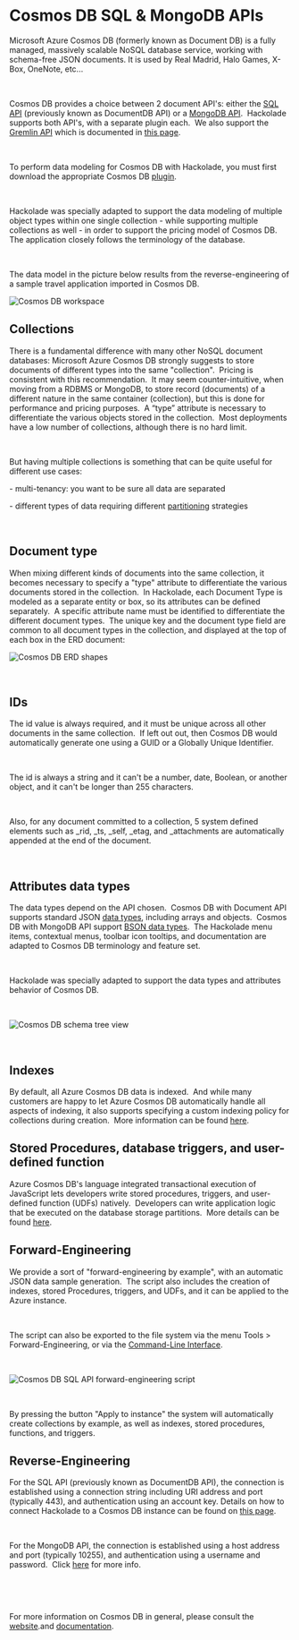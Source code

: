 # Cosmos DB SQL & MongoDB APIs

Microsoft Azure Cosmos DB (formerly known as Document DB) is a fully managed, massively scalable NoSQL database service, working with schema-free JSON documents. It is used by Real Madrid, Halo Games, X-Box, OneNote, etc...

&nbsp;

Cosmos DB provides a choice between 2 document API's: either the [SQL API](<https://docs.microsoft.com/en-us/azure/cosmos-db/documentdb-introduction> "target=\"\_blank\"") (previously known as DocumentDB API) or a [MongoDB API](<https://docs.microsoft.com/en-us/azure/cosmos-db/mongodb-introduction> "target=\"\_blank\"").&nbsp; Hackolade supports both API's, with a separate plugin each.&nbsp; We also support the [Gremlin API](<https://docs.microsoft.com/en-us/azure/cosmos-db/graph-introduction> "target=\"\_blank\"") which is documented in [this page](<CosmosDBGremlin.md>).

&nbsp;

To perform data modeling for Cosmos DB with Hackolade, you must first download the appropriate Cosmos DB [plugin](<DownloadadditionalDBtargetplugin.md>).&nbsp;

&nbsp;

Hackolade was specially adapted to support the data modeling of multiple object types within one single collection - while supporting multiple collections as well - in order to support the pricing model of Cosmos DB.&nbsp; The application closely follows the terminology of the database.

&nbsp;

The data model in the picture below results from the reverse-engineering of a sample travel application imported in Cosmos DB.

![Cosmos DB workspace](<lib/Cosmos DB workspace.png>)

## Collections

There is a fundamental difference with many other NoSQL document databases: Microsoft Azure Cosmos DB strongly suggests to store documents of different types into the same "collection".&nbsp; Pricing is consistent with this recommendation.&nbsp; It may seem counter-intuitive, when moving from a RDBMS or MongoDB, to store record (documents) of a different nature in the same container (collection), but this is done for performance and pricing purposes.&nbsp; A “type” attribute is necessary to differentiate the various objects stored in the collection.&nbsp; Most deployments have a low number of collections, although there is no hard limit. &nbsp;

&nbsp;

But having multiple collections is something that can be quite useful for different use cases:

\- multi-tenancy: you want to be sure all data are separated

\- different types of data requiring different [partitioning](<https://docs.microsoft.com/en-us/azure/cosmos-db/partitioning-overview> "target=\"\_blank\"") strategies

&nbsp;

## Document type

When mixing different kinds of documents into the same collection, it becomes necessary to specify a "type" attribute to differentiate the various documents stored in the collection.&nbsp; In Hackolade, each Document Type is modeled as a separate entity or box, so its attributes can be defined separately.&nbsp; A specific attribute name must be identified to differentiate the different document types.&nbsp; The unique key and the document type field are common to all document types in the collection, and displayed at the top of each box in the ERD document:

![Cosmos DB ERD shapes](<lib/Cosmos DB ERD shapes.png>)

&nbsp;

## IDs

The id value is always required, and it must be unique across all other documents in the same collection.&nbsp; If left out out, then Cosmos DB would automatically generate one using a GUID or a Globally Unique Identifier.

&nbsp;

The id is always a string and it can't be a number, date, Boolean, or another object, and it can't be longer than 255 characters.

&nbsp;

Also, for any document committed to a collection, 5 system defined elements such as \_rid, \_ts, \_self, \_etag, and \_attachments are automatically appended at the end of the document.

&nbsp;

## Attributes data types

The data types depend on the API chosen.&nbsp; Cosmos DB with Document API supports standard JSON [data types](<https://www.tutorialspoint.com/documentdb/documentdb\_data\_types.htm> "target=\"\_blank\""), including arrays and objects.&nbsp; Cosmos DB with MongoDB API support [BSON data types](<https://docs.mongodb.com/manual/reference/bson-types/> "target=\"\_blank\"").&nbsp; The Hackolade menu items, contextual menus, toolbar icon tooltips, and documentation are adapted to Cosmos DB terminology and feature set. &nbsp;

&nbsp;

Hackolade was specially adapted to support the data types and attributes behavior of Cosmos DB.

&nbsp;

![Cosmos DB schema tree view](<lib/Couchbase schema tree view.png>)

&nbsp;

## Indexes

By default, all Azure Cosmos DB data is indexed.&nbsp; And while many customers are happy to let Azure Cosmos DB automatically handle all aspects of indexing, it also supports specifying a custom indexing policy for collections during creation.&nbsp; More information can be found [here](<https://docs.microsoft.com/en-us/azure/cosmos-db/indexing-policies> "target=\"\_blank\"").

## Stored Procedures, database triggers, and user-defined function

Azure Cosmos DB's language integrated transactional execution of JavaScript lets developers write stored procedures, triggers, and user-defined function (UDFs) natively.&nbsp; Developers can write application logic that be executed on the database storage partitions.&nbsp; More details can be found [here](<https://docs.microsoft.com/en-us/azure/cosmos-db/programming> "target=\"\_blank\"").

## Forward-Engineering

We provide a sort of "forward-engineering by example", with an automatic JSON data sample generation.&nbsp; The script also includes the creation of indexes, stored Procedures, triggers, and UDFs, and it can be applied to the Azure instance.

&nbsp;

The script can also be exported to the file system via the menu Tools \> Forward-Engineering, or via the [Command-Line Interface](<CommandLineInterface.md>).

&nbsp;

![Cosmos DB SQL API forward-engineering script](<lib/Cosmos DB SQL API forward-engineering script.png>)

&nbsp;

By pressing the button "Apply to instance" the system will automatically create collections by example, as well as indexes, stored procedures, functions, and triggers.

## Reverse-Engineering

For the SQL API (previously known as DocumentDB API), the connection is established using a connection string including URI address and port (typically 443), and authentication using an account key. Details on how to connect Hackolade to a Cosmos DB instance can be found on [this page](<ConnecttoaCosmosDBinstance.md>).

&nbsp;

For the MongoDB API, the connection is established using a host address and port (typically 10255), and authentication using a username and password.&nbsp; Click [here](<MongoDBAPI.md>) for more info.

&nbsp;

&nbsp;

For more information on Cosmos DB in general, please consult the [website](<https://gotcosmos.com/> "target=\"\_blank\"").and [documentation](<https://docs.microsoft.com/en-us/azure/cosmos-db/introduction> "target=\"\_blank\"").

